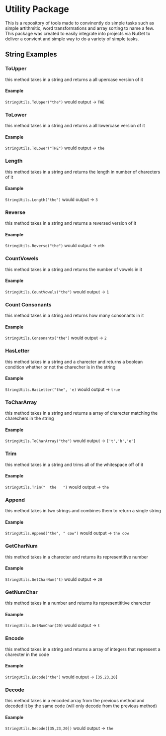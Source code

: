 # Utility Package
This is a repository of tools made to convinently do simple tasks such as simple artithmitic, word transformations and array sorting to name a few. This package was created to easily integrate into projects via NuGet to deliver a convient and simple way to do a variety of simple tasks.

## String Examples
### ToUpper
this method takes in a string and returns a all upercase version of it
#### Example
  `StringUtils.ToUpper("the")` would output -> `THE`

### ToLower
this method takes in a string and returns a all lowercase version of it
#### Example
  `StringUtils.ToLower("THE")` would output -> `the`

### Length
this method takes in a string and returns the length in number of charecters of it
#### Example
  `StringUtils.Length("the")` would output -> `3`

### Reverse
this method takes in a string and returns a reversed version of it
#### Example
  `StringUtils.Reverse("the")` would output -> `eth`

### CountVowels
this method takes in a string and returns the number of vowels in it
#### Example
  `StringUtils.CountVowels("the")` would output -> `1`

### Count Consonants
this method takes in a string and returns how many consonants in it
#### Example
  `StringUtils.Consonants("the")` would output -> `2`

  ### HasLetter
this method takes in a string and a charecter and returns a boolean condition whether or not the charecher is in the string
#### Example
  `StringUtils.HasLetter("the", 'e)` would output -> `true`

### ToCharArray
this method takes in a string and returns a array of charecter matching the charechers in the string
#### Example
  `StringUtils.ToCharArray("the")` would output -> `['t','h','e']`

### Trim
this method takes in a string and trims all of the whitespace off of it
#### Example
  `StringUtils.Trim("  the   ")` would output -> `the`

  ### Append
this method takes in two strings and combines them to return a single string
#### Example
  `StringUtils.Append("the", " cow")` would output -> `the cow`

### GetCharNum
this method takes in a charecter and returns its representitive number
#### Example
  `StringUtils.GetCharNum('t)` would output -> `20`

### GetNumChar
this method takes in a number and returns its representititive charecter
#### Example
  `StringUtils.GetNumChar(20)` would output -> `t`

  ### Encode
this method takes in a string and returns a array of integers that represent a charecter in the code
#### Example
  `StringUtils.Encode("the")` would output -> `[35,23,20]`

### Decode
this method takes in a encoded array from the previous method and decoded it by the same code (will only decode from the previous method)
#### Example
  `StringUtils.Decode([35,23,20])` would output -> `the`


